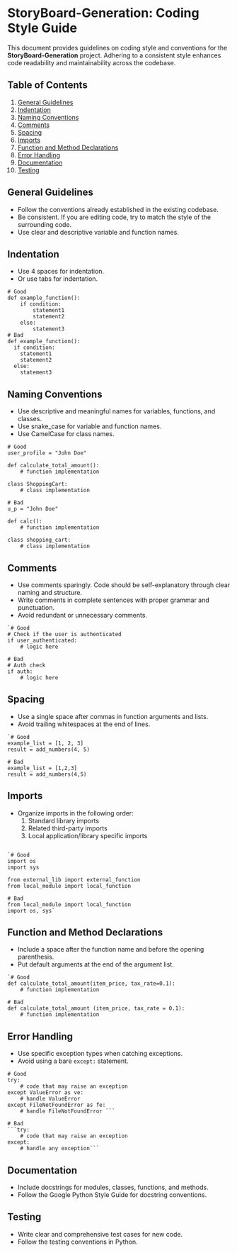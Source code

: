 # StoryBoard-Generation: Coding Style Guide

This document provides guidelines on coding style and conventions for the **StoryBoard-Generation** project. Adhering to a consistent style enhances code readability and maintainability across the codebase.

## Table of Contents

1.  [General Guidelines](#general-guidelines)
2.  [Indentation](#indentation)
3.  [Naming Conventions](#naming-conventions)
4.  [Comments](#comments)
5.  [Spacing](#spacing)
6.  [Imports](#imports)
7.  [Function and Method Declarations](#function-and-method-declarations)
8.  [Error Handling](#error-handling)
9.  [Documentation](#documentation)
10. [Testing](#testing)

## General Guidelines

- Follow the conventions already established in the existing codebase.
- Be consistent. If you are editing code, try to match the style of the surrounding code.
- Use clear and descriptive variable and function names.

## Indentation

- Use 4 spaces for indentation.
- Or use tabs for indentation.

```
# Good
def example_function():
    if condition:
        statement1
        statement2
    else:
        statement3
# Bad
def example_function():
  if condition:
    statement1
    statement2
  else:
    statement3
```

## Naming Conventions

- Use descriptive and meaningful names for variables, functions, and classes.
- Use snake_case for variable and function names.
- Use CamelCase for class names.

```
# Good
user_profile = "John Doe"

def calculate_total_amount():
    # function implementation

class ShoppingCart:
    # class implementation

# Bad
u_p = "John Doe"

def calc():
    # function implementation

class shopping_cart:
    # class implementation
```

## Comments

- Use comments sparingly. Code should be self-explanatory through clear naming and structure.
- Write comments in complete sentences with proper grammar and punctuation.
- Avoid redundant or unnecessary comments.

```
`# Good
# Check if the user is authenticated
if user_authenticated:
    # logic here

# Bad
# Auth check
if auth:
    # logic here
```

## Spacing

- Use a single space after commas in function arguments and lists.
- Avoid trailing whitespaces at the end of lines.

```
`# Good
example_list = [1, 2, 3]
result = add_numbers(4, 5)

# Bad
example_list = [1,2,3]
result = add_numbers(4,5)
```

## Imports

- Organize imports in the following order:
  1.  Standard library imports
  2.  Related third-party imports
  3.  Local application/library specific imports

```

`# Good
import os
import sys

from external_lib import external_function
from local_module import local_function

# Bad
from local_module import local_function
import os, sys`
```

## Function and Method Declarations

- Include a space after the function name and before the opening parenthesis.
- Put default arguments at the end of the argument list.

```
`# Good
def calculate_total_amount(item_price, tax_rate=0.1):
    # function implementation

# Bad
def calculate_total_amount (item_price, tax_rate = 0.1):
    # function implementation
```

## Error Handling

- Use specific exception types when catching exceptions.
- Avoid using a bare `except:` statement.

````
# Good
try:
    # code that may raise an exception
except ValueError as ve:
    # handle ValueError
except FileNotFoundError as fe:
    # handle FileNotFoundError ```

# Bad
```try:
    # code that may raise an exception
except:
    # handle any exception```
````

## Documentation

- Include docstrings for modules, classes, functions, and methods.
- Follow the Google Python Style Guide for docstring conventions.

## Testing

- Write clear and comprehensive test cases for new code.
- Follow the testing conventions in Python.
